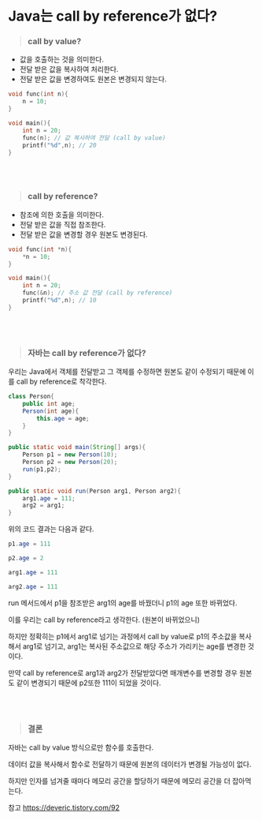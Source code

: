 # Java는 call by reference가 없다?


>### call by value?

- 값을 호출하는 것을 의미한다.
- 전달 받은 값을 복사하여 처리한다.
- 전달 받은 값을 변경하여도 원본은 변경되지 않는다.

```c
void func(int n){
	n = 10;
}

void main(){
	int n = 20;
	func(n); // 값 복사하여 전달 (call by value)
	printf("%d",n); // 20
}
```

<br>
<br>

>### call by reference?

- 참조에 의한 호출을 의미한다.
- 전달 받은 값을 직접 참조한다.
- 전달 받은 값을 변경할 경우 원본도 변경된다.

```c
void func(int *n){
	*n = 10;
}

void main(){
	int n = 20;
	func(&n); // 주소 값 전달 (call by reference)
	printf("%d",n); // 10
}
```

<br>
<br>

>### 자바는 call by reference가 없다?

우리는 Java에서 객체를 전달받고 그 객체를 수정하면 원본도 같이 수정되기 때문에 이를 call by reference로 착각한다.

```java
class Person{
	public int age;
	Person(int age){
		this.age = age;
	}
}

public static void main(String[] args){
	Person p1 = new Person(10);
	Person p2 = new Person(20);
	run(p1,p2);
}

public static void run(Person arg1, Person arg2){
	arg1.age = 111;
	arg2 = arg1;
}
```

위의 코드 결과는 다음과 같다.

```java
p1.age = 111

p2.age = 2

arg1.age = 111

arg2.age = 111
```

run 메서드에서 p1을 참조받은 arg1의 age를 바꿨더니 p1의 age 또한 바뀌었다.

이를 우리는 call by reference라고 생각한다. (원본이 바뀌었으니)

하지만 정확히는 p1에서 arg1로 넘기는 과정에서 call by value로 p1의 주소값을 복사해서 arg1로 넘기고, arg1는 복사된 주소값으로 해당 주소가 가리키는 age를 변경한 것이다.

만약 call by reference로  arg1과 arg2가 전달받았다면 매개변수를 변경할 경우 원본도 같이 변경되기 때문에 p2또한 111이 되었을 것이다.

<br>
<br>

>### 결론

자바는 call by value 방식으로만 함수를 호출한다.

데이터 값을 복사해서 함수로 전달하기 때문에 원본의 데이터가 변경될 가능성이 없다.

하지만 인자를 넘겨줄 때마다 메모리 공간을 할당하기 때문에 메모리 공간을 더 잡아먹는다.

참고 https://deveric.tistory.com/92
